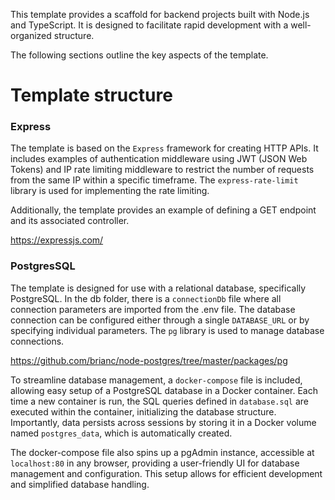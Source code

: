 This template provides a scaffold for backend projects built with Node.js and TypeScript. It is designed to facilitate rapid development with a well-organized structure.

The following sections outline the key aspects of the template.

# Template structure

### Express

The template is based on the `Express` framework for creating HTTP APIs. It includes examples of authentication middleware using JWT (JSON Web Tokens) and IP rate limiting middleware to restrict the number of requests from the same IP within a specific timeframe. The `express-rate-limit` library is used for implementing the rate limiting.

Additionally, the template provides an example of defining a GET endpoint and its associated controller.

https://expressjs.com/



### PostgresSQL

The template is designed for use with a relational database, specifically PostgreSQL. In the db folder, there is a `connectionDb` file where all connection parameters are imported from the .env file. The database connection can be configured either through a single `DATABASE_URL` or by specifying individual parameters. The `pg` library is used to manage database connections.

https://github.com/brianc/node-postgres/tree/master/packages/pg


To streamline database management, a `docker-compose` file is included, allowing easy setup of a PostgreSQL database in a Docker container. Each time a new container is run, the SQL queries defined in `database.sql` are executed within the container, initializing the database structure. Importantly, data persists across sessions by storing it in a Docker volume named `postgres_data`, which is automatically created.

The docker-compose file also spins up a pgAdmin instance, accessible at `localhost:80` in any browser, providing a user-friendly UI for database management and configuration. This setup allows for efficient development and simplified database handling.

